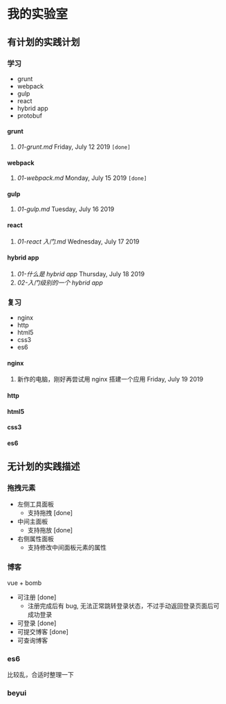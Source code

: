 # 我的实验室

## 有计划的实践计划

### 学习

- grunt
- webpack
- gulp
- react
- hybrid app
- protobuf

#### grunt

1. _01-grunt.md_ Friday, July 12 2019 `[done]`

#### webpack

1. _01-webpack.md_ Monday, July 15 2019 `[done]`

#### gulp

1. _01-gulp.md_ Tuesday, July 16 2019

#### react

1. _01-react 入门.md_ Wednesday, July 17 2019

#### hybrid app

1. _01-什么是 hybrid app_ Thursday, July 18 2019
2. _02-入门级别的一个 hybrid app_

### 复习

- nginx
- http
- html5
- css3
- es6

#### nginx

1. 新作的电脑，刚好再尝试用 nginx 搭建一个应用 Friday, July 19 2019

#### http

#### html5

#### css3

#### es6

## 无计划的实践描述

### 拖拽元素

- 左侧工具面板
  - 支持拖拽 [done]
- 中间主面板
  - 支持拖放 [done]
- 右侧属性面板
  - 支持修改中间面板元素的属性

### 博客

vue + bomb

- 可注册 [done]
  - 注册完成后有 bug, 无法正常跳转登录状态，不过手动返回登录页面后可成功登录
- 可登录 [done]
- 可提交博客 [done]
- 可查询博客

### es6

比较乱，合适时整理一下

### beyui
